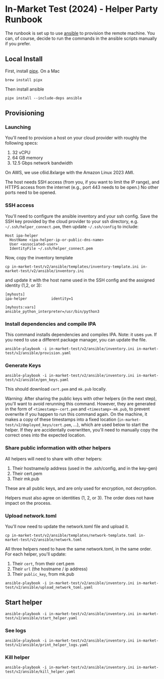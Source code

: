 # In-Market Test (2024) - Helper Party Runbook

The runbook is set up to use [ansible](https://docs.ansible.com/ansible/latest/) to provision the remote machine. You can, of course, decide to run the commands in the ansible scripts manually if you prefer.

## Local Install

First, install [pipx](https://github.com/pypa/pipx?tab=readme-ov-file#install-pipx). On a Mac

```
brew install pipx
```

Then install ansible

```
pipx install --include-deps ansible
```


## Provisioning


### Launching
You'll need to provision a host on your cloud provider with roughly the following specs:
1. 32 vCPU
2. 64 GB memory
3. 12.5 Gbps network bandwidth

On AWS, we use c6id.8xlarge with the Amazon Linux 2023 AMI.

The host needs SSH access (from you, if you want to limit the IP range), and HTTPS access from the internet (e.g., port 443 needs to be open.) No other ports need to be opened.


### SSH access

You'll need to configure the ansible inventory and your ssh config. Save the SSH key provided by the cloud provider to your ssh directory, e.g. `~/.ssh/helper_connect.pem`, then update `~/.ssh/config` to include:

```
Host ipa-helper
  HostName <ipa-helper-ip-or-public-dns-name>
  User <associated-user>
  IdentityFile ~/.ssh/helper_connect.pem
```

Now, copy the inventory template

```
cp in-market-test/v2/ansible/templates/inventory-template.ini in-market-test/v2/ansible/inventory.ini
```
and update it with the host name used in the SSH config and the assigned identity (1,2, or 3):

```
[myhosts]
ipa-helper           identity=1

[myhosts:vars]
ansible_python_interpreter=/usr/bin/python3
```

### Install dependencies and compile IPA

This command installs dependencies and compiles IPA. Note: it uses `yum`. If you need to use a different package manager, you can update the file.
```
ansible-playbook -i in-market-test/v2/ansible/inventory.ini in-market-test/v2/ansible/provision.yaml
```

### Generate Keys

```
ansible-playbook -i in-market-test/v2/ansible/inventory.ini in-market-test/v2/ansible/gen_keys.yaml
```
This should download `cert.pem` and `mk.pub` locally.

Warning: After sharing the public keys with other helpers (in the next step), you'll want to avoid rerunning this command. However, they are generated in the form of `<timestamp>-cert.pem` and `<timestamp>-mk.pub`, to prevent overwrite if you happen to run this command again. On the machine, it makes a copy of these timestamps into a fixed location (`in-market-test/v2/deployed_keys/cert.pem`, ...), which are used below to start the helper. If they are accidentally overwritten, you'll need to manually copy the correct ones into the expected location.


### Share public information with other helpers

All helpers will need to share with other helpers:
1. Their hostname/ip address (used in the .ssh/config, and in the key-gen)
2. Their cert.pem
3. Their mk.pub

These are all public keys, and are only used for encryption, not decryption.

Helpers must also agree on identities (1, 2, or 3). The order does not have impact on the process.

### Upload network.toml

You'll now need to update the network.toml file and upload it.

```
cp in-market-test/v2/ansible/templates/network-template.toml in-market-test/v2/ansible/network.toml
```

All three helpers need to have the same network.toml, in the same order. For each helper, you'll update:
1. Their `cert`, from their cert.pem
2. Their `url` (the hostname / ip address)
3. Their `public_key`, from mk.pub


```
ansible-playbook -i in-market-test/v2/ansible/inventory.ini in-market-test/v2/ansible/upload_network_toml.yaml
```

## Start helper

```
ansible-playbook -i in-market-test/v2/ansible/inventory.ini in-market-test/v2/ansible/start_helper.yaml
```

### See logs

```
ansible-playbook -i in-market-test/v2/ansible/inventory.ini in-market-test/v2/ansible/print_helper_logs.yaml
```

### Kill helper

```
ansible-playbook -i in-market-test/v2/ansible/inventory.ini in-market-test/v2/ansible/kill_helper.yaml
```
